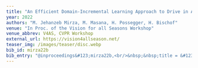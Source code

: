```yaml
---
title: "An Efficient Domain-Incremental Learning Approach to Drive in All Weather Conditions"
year: 2022
authors: "M. Jehanzeb Mirza, M. Masana, H. Possegger, H. Bischof"
venue: "In Proc. of the Vision for all Seasons Workshop"
venue_abbrev: V4AS, CVPR Workshop
external_url: https://vision4allseason.net/
teaser_img: /images/teaser/disc.webp
bib_id: mirza22b
bib_entry: "@inproceedings&#123;mirza22b,<br/>&nbsp;&nbsp;title = &#123;An Efficient Domain-Incremental Learning Approach to Drive in All Weather Conditions&#125;,<br/>&nbsp;&nbsp;author = &#123;M. Jehanzeb Mirza and Marc Masana and Horst Possegger and Horst Bischof&#125;,<br/>&nbsp;&nbsp;booktitle = &#123;Proc. of the Vision for all Seasons Workshop (V4AS, CVPR Workshop)&#125;,<br/>&nbsp;&nbsp;year = &#123;2022&#125;<br/>&#125;"
---
```


